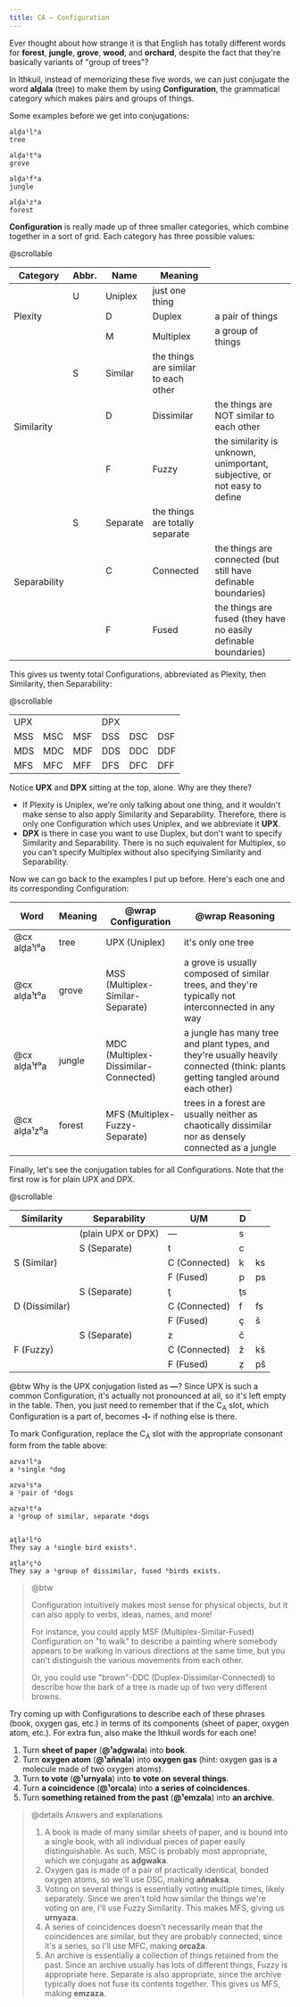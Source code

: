 ```yaml
---
title: CA — Configuration
---
```


Ever thought about how strange it is that English has totally different words
for **forest**, **jungle**, **grove**, **wood**, and **orchard**, despite the
fact that they're basically variants of "group of trees"?

In Ithkuil, instead of memorizing these five words, we can just conjugate the
word **alḑala** (tree) to make them by using **Configuration**, the grammatical
category which makes pairs and groups of things.

Some examples before we get into conjugations:

```cx
alḑa¹l⁰a
tree

alḑa¹t⁰a
grove

alḑa¹f⁰a
jungle

alḑa¹z⁰a
forest
```

**Configuration** is really made up of three smaller categories, which combine
together in a sort of grid. Each category has three possible values:

@scrollable

<table>
  <thead>
    <tr>
      <th>Category</th>
      <th>Abbr.</th>
      <th>Name</th>
      <th>Meaning</th>
    </tr>
  </thead>
  <tbody class="last:*:*:whitespace-normal last:*:*:min-w-48">
    <tr>
      <td rowspan="3">Plexity</td>
      <td>U</td>
      <td>Uniplex</td>
      <td>just one thing</td>
    </tr>
    <tr>
      <td class="hidden"></td>
      <td>D</td>
      <td>Duplex</td>
      <td>a pair of things</td>
    </tr>
    <tr>
      <td class="hidden"></td>
      <td>M</td>
      <td>Multiplex</td>
      <td>a group of things</td>
    </tr>
    <tr>
      <td rowspan="3">Similarity</td>
      <td>S</td>
      <td>Similar</td>
      <td>the things are similar to each other</td>
    </tr>
    <tr>
      <td class="hidden"></td>
      <td>D</td>
      <td>Dissimilar</td>
      <td>the things are NOT similar to each other</td>
    </tr>
    <tr>
      <td class="hidden"></td>
      <td>F</td>
      <td>Fuzzy</td>
      <td>the similarity is unknown, unimportant, subjective, or not easy to define</td>
    </tr>
    <tr>
      <td rowspan="3">Separability</td>
      <td>S</td>
      <td>Separate</td>
      <td>the things are totally separate</td>
    </tr>
    <tr>
      <td class="hidden"></td>
      <td>C</td>
      <td>Connected</td>
      <td>the things are connected (but still have definable boundaries)</td>
    </tr>
    <tr>
      <td class="hidden"></td>
      <td>F</td>
      <td>Fused</td>
      <td>the things are fused (they have no easily definable boundaries)</td>
    </tr>
  </tbody>
</table>

This gives us twenty total Configurations, abbreviated as Plexity, then
Similarity, then Separability:

@scrollable

<table>
<tbody>
<tr>
<td colspan="3">UPX</td>
<td colspan="3">DPX</td>
</tr>
<tr>
<td>MSS</td>
<td>MSC</td>
<td>MSF</td>
<td>DSS</td>
<td>DSC</td>
<td>DSF</td>
</tr>
<tr>
<td>MDS</td>
<td>MDC</td>
<td>MDF</td>
<td>DDS</td>
<td>DDC</td>
<td>DDF</td>
</tr>
<tr>
<td>MFS</td>
<td>MFC</td>
<td>MFF</td>
<td>DFS</td>
<td>DFC</td>
<td>DFF</td>
</tr>
</tbody>
</table>

Notice **UPX** and **DPX** sitting at the top, alone. Why are they there?

- If Plexity is Uniplex, we're only talking about one thing, and it wouldn't
  make sense to also apply Similarity and Separability. Therefore, there is only
  one Configuration which uses Uniplex, and we abbreviate it **UPX**.
- **DPX** is there in case you want to use Duplex, but don't want to specify
  Similarity and Separability. There is no such equivalent for Multiplex, so you
  can't specify Multiplex without also specifying Similarity and Separability.

Now we can go back to the examples I put up before. Here's each one and its
corresponding Configuration:

| Word         | Meaning | @wrap Configuration                  | @wrap Reasoning                                                                                                                 |
| ------------ | ------- | ------------------------------------ | ------------------------------------------------------------------------------------------------------------------------------- |
| @cx alḑa¹l⁰a | tree    | UPX (Uniplex)                        | it's only one tree                                                                                                              |
| @cx alḑa¹t⁰a | grove   | MSS (Multiplex-Similar-Separate)     | a grove is usually composed of similar trees, and they're typically not interconnected in any way                               |
| @cx alḑa¹f⁰a | jungle  | MDC (Multiplex-Dissimilar-Connected) | a jungle has many tree and plant types, and they're usually heavily connected (think: plants getting tangled around each other) |
| @cx alḑa¹z⁰a | forest  | MFS (Multiplex-Fuzzy-Separate)       | trees in a forest are usually neither as chaotically dissimilar nor as densely connected as a jungle                            |

Finally, let's see the conjugation tables for all Configurations. Note that the
first row is for plain UPX and DPX.

@scrollable

<table>
  <thead>
    <tr>
      <th>Similarity</th>
      <th>Separability</th>
      <th>U/M</th>
      <th>D</th>
    </tr>
  </thead>
  <tbody>
    <tr>
      <td></td>
      <td>(plain UPX or DPX)</td>
      <td>—</td>
      <td>s</td>
    </tr>
    <tr>
      <td rowspan="3">S (Similar)</td>
      <td>S (Separate)</td>
      <td>t</td>
      <td>c</td>
    </tr>
    <tr>
      <td class="hidden"></td>
      <td>C (Connected)</td>
      <td>k</td>
      <td>ks</td>
    </tr>
    <tr>
      <td class="hidden"></td>
      <td>F (Fused)</td>
      <td>p</td>
      <td>ps</td>
    </tr>
    <tr>
      <td rowspan="3">D (Dissimilar)</td>
      <td>S (Separate)</td>
      <td>ţ</td>
      <td>ţs</td>
    </tr>
    <tr>
      <td class="hidden"></td>
      <td>C (Connected)</td>
      <td>f</td>
      <td>fs</td>
    </tr>
    <tr>
      <td class="hidden"></td>
      <td>F (Fused)</td>
      <td>ç</td>
      <td>š</td>
    </tr>
    <tr>
      <td rowspan="3">F (Fuzzy)</td>
      <td>S (Separate)</td>
      <td>z</td>
      <td>č</td>
    </tr>
    <tr>
      <td class="hidden"></td>
      <td>C (Connected)</td>
      <td>ž</td>
      <td>kš</td>
    </tr>
    <tr>
      <td class="hidden"></td>
      <td>F (Fused)</td>
      <td>ẓ</td>
      <td>pš</td>
    </tr>
  </thead>
</table>

@btw Why is the UPX conjugation listed as **—**? Since UPX is such a common
Configuration, it's actually not pronounced at all, so it's left empty in the
table. Then, you just need to remember that if the C<sub>A</sub> slot, which
Configuration is a part of, becomes **-l-** if nothing else is there.

To mark Configuration, replace the C<sub>A</sub> slot with the appropriate
consonant form from the table above:

```cx
azva¹l⁰a
a ¹single ⁰dog

azva¹s⁰a
a ¹pair of ⁰dogs

azva¹t⁰a
a ¹group of similar, separate ⁰dogs


aţla¹l⁰ó
They say a ¹single bird exists⁰.

aţla¹ç⁰ó
They say a ¹group of dissimilar, fused ⁰birds exists.
```

> @btw
>
> Configuration intuitively makes most sense for physical objects, but it can
> also apply to verbs, ideas, names, and more!
>
> For instance, you could apply MSF (Multiplex-Similar-Fused) Configuration on
> "to walk" to describe a painting where somebody appears to be walking in
> various directions at the same time, but you can't distinguish the various
> movements from each other.
>
> Or, you could use "brown"-DDC (Duplex-Dissimilar-Connected) to describe how
> the bark of a tree is made up of two very different browns.

Try coming up with Configurations to describe each of these phrases (book,
oxygen gas, etc.) in terms of its components (sheet of paper, oxygen atom,
etc.). For extra fun, also make the Ithkuil words for each one!

1. Turn **sheet of paper** (**@¹aḑgwala**) into **book**.
2. Turn **oxygen atom** (**@¹aňnala**) into **oxygen gas** (hint: oxygen gas is
   a molecule made of two oxygen atoms).
3. Turn **to vote** (**@¹urnyala**) into **to vote on several things**.
4. Turn **a coincidence** (**@¹orcala**) into **a series of coincidences**.
5. Turn **something retained from the past** (**@¹emzala**) into **an archive**.

> @details Answers and explanations
>
> 1. A book is made of many similar sheets of paper, and is bound into a single
>    book, with all individual pieces of paper easily distinguishable. As such,
>    MSC is probably most appropriate, which we conjugate as **aḑgwaka**.
> 2. Oxygen gas is made of a pair of practically identical, bonded oxygen atoms,
>    so we'll use DSC, making **aňnaksa**.
> 3. Voting on several things is essentially voting multiple times, likely
>    separately. Since we aren't told how similar the things we're voting on
>    are, I'll use Fuzzy Similarity. This makes MFS, giving us **urnyaza**.
> 4. A series of coincidences doesn't necessarily mean that the coincidences are
>    similar, but they are probably connected, since it's a series, so I'll use
>    MFC, making **orcaža**.
> 5. An archive is essentially a collection of things retained from the past.
>    Since an archive usually has lots of different things, Fuzzy is appropriate
>    here. Separate is also appropriate, since the archive typically does not
>    fuse its contents together. This gives us MFS, making **emzaza**.

